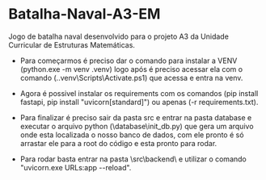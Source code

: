 # Batalha-Naval-A3-EM
Jogo de batalha naval desenvolvido para o projeto A3 da Unidade Curricular de Estruturas Matemáticas.

- Para começarmos é preciso dar o comando para instalar a VENV (python.exe -m venv .venv) logo após é preciso acessar ela com o comando (.\.venv\Scripts\Activate.ps1) que acessa e entra na venv.

- Agora é possivel instalar os requirements com os comandos (pip install fastapi, pip install "uvicorn[standard]") ou apenas (-r requirements.txt).

- Para finalizar é preciso sair da pasta src e entrar na pasta database e executar o arquivo python (\database\init_db.py) que gera um arquivo onde esta localizada o nosso banco de dados, com ele pronto é só arrastar ele para a root do código e esta pronto para rodar.

- Para rodar basta entrar na pasta \src\backend\ e utilizar o comando "uvicorn.exe URLs:app --reload".
